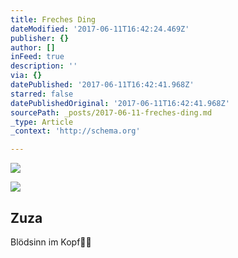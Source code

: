 ```yaml
---
title: Freches Ding
dateModified: '2017-06-11T16:42:24.469Z'
publisher: {}
author: []
inFeed: true
description: ''
via: {}
datePublished: '2017-06-11T16:42:41.968Z'
starred: false
datePublishedOriginal: '2017-06-11T16:42:41.968Z'
sourcePath: _posts/2017-06-11-freches-ding.md
_type: Article
_context: 'http://schema.org'

---
```

![](https://the-grid-user-content.s3-us-west-2.amazonaws.com/fe137dff-3bc7-469a-95f0-d9503207c4ca.jpg)

<article style=""><img src="https://the-grid-user-content.s3-us-west-2.amazonaws.com/7f8779d7-1784-4c49-a912-92fb4022e4e1.jpg" /><h1>Zuza</h1><p>Blödsinn im Kopf</p></article>
